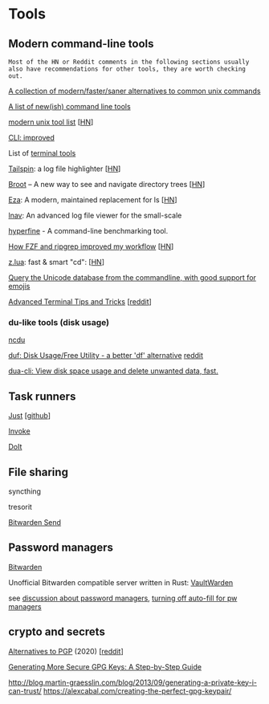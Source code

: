 # Tools

## Modern command-line tools

```{note}
Most of the HN or Reddit comments in the following sections usually also have recommendations for other tools, they are worth checking out.
```

[A collection of modern/faster/saner alternatives to common unix commands](https://github.com/johnalanwoods/maintained-modern-unix)

[A list of new(ish) command line tools](https://jvns.ca/blog/2022/04/12/a-list-of-new-ish--command-line-tools/)

[modern unix tool list](https://notes.billmill.org/computer_usage/cli_tips_and_tools/modern_unix_tool_list.html) [[HN](https://news.ycombinator.com/item?id=41292835)]

[CLI: improved](https://remysharp.com/2018/08/23/cli-improved)

List of [terminal tools](https://terminaltrove.com/)

[Tailspin](https://github.com/bensadeh/tailspin): a log file highlighter [[HN](https://news.ycombinator.com/item?id=38109646)]

[Broot](https://dystroy.org/broot/) – A new way to see and navigate directory trees [[HN](https://news.ycombinator.com/item?id=21998638)]

[Eza](https://github.com/eza-community/eza): A modern, maintained replacement for ls [[HN](https://news.ycombinator.com/item?id=41031112)]

[lnav](https://lnav.org/):  An advanced log file viewer for the small-scale

[hyperfine](https://github.com/sharkdp/hyperfine/) - A command-line benchmarking tool.

[How FZF and ripgrep improved my workflow](https://medium.com/@sidneyliebrand/how-fzf-and-ripgrep-improved-my-workflow-61c7ca212861) [[HN](https://news.ycombinator.com/item?id=20360204)]

[z.lua](https://github.com/skywind3000/z.lua): fast & smart "cd": [[HN](https://news.ycombinator.com/item?id=19077891)]

[Query the Unicode database from the commandline, with good support for emojis](https://github.com/arp242/uni)

[Advanced Terminal Tips and Tricks](https://www.bitsand.cloud/posts/terminal-tips/) [[reddit](https://www.reddit.com/r/programming/comments/1e7qaat/advanced_terminal_tips_and_tricks/)]

### du-like tools (disk usage)

[ncdu](https://dev.yorhel.nl/ncdu)

[duf: Disk Usage/Free Utility - a better 'df' alternative](https://github.com/muesli/duf)
[reddit](https://www.reddit.com/r/programming/comments/j1er6d/duf_is_like_htop_for_disk_usage/)

[dua-cli: View disk space usage and delete unwanted data, fast.](https://github.com/Byron/dua-cli)


## Task runners

[Just](https://just.systems/) [[github](https://github.com/casey/just)]

[Invoke](https://www.pyinvoke.org/)

[DoIt](https://pydoit.org/)


## File sharing

syncthing

tresorit

[Bitwarden Send](https://bitwarden.com/products/send/)


## Password managers

[Bitwarden](https://bitwarden.com/)

Unofficial Bitwarden compatible server written in Rust:
[VaultWarden](https://github.com/dani-garcia/vaultwarden)

see [discussion about password
managers](https://www.reddit.com/r/crypto/comments/nt7g1u/password_managers/),
[turning off auto-fill for pw
managers](https://reddit.com/r/netsec/comments/ommw21/you_should_turn_off_autofill_in_your_password/)

## crypto and secrets

[Alternatives to
PGP](https://www.cryptologie.net/article/502/alternatives-to-pgp/)
(2020)
\[[reddit](https://www.reddit.com/r/crypto/comments/ggvl2h/alternatives_to_pgp/)\]

[Generating More Secure GPG Keys: A Step-by-Step
Guide](https://spin.atomicobject.com/2013/11/24/secure-gpg-keys-guide/)

<http://blog.martin-graesslin.com/blog/2013/09/generating-a-private-key-i-can-trust/>
<https://alexcabal.com/creating-the-perfect-gpg-keypair/>

